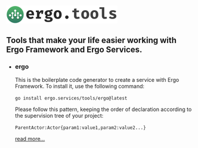 <a href="https://ergo.services"><img src=".github/logo.green.svg" alt="Ergo Framework" width="298" height="49"></a>

## Tools that make your life easier working with Ergo Framework and Ergo Services.

- ### ergo

  This is the boilerplate code generator to create a service with Ergo Framework. To install it, use the following command:

  `go install ergo.services/tools/ergo@latest`

  Please follow this pattern, keeping the order of declaration according to the supervision tree of your project:

   `ParentActor:Actor{param1:value1,param2:value2...}`

  [read more...](ergo/README.md)
